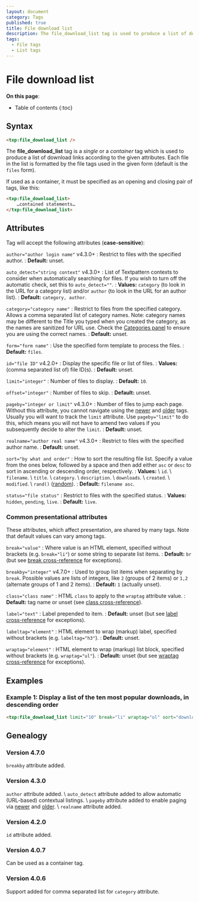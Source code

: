 ```yaml
---
layout: document
category: Tags
published: true
title: File download list
description: The file_download_list tag is used to produce a list of download links according to the given attributes.
tags:
  - File tags
  - List tags
---
```


# File download list

**On this page**:

* Table of contents
{:toc}

## Syntax

~~~ html
<txp:file_download_list />
~~~

The **file_download_list** tag is a *single* or a *container* tag which is used to produce a list of download links according to the given attributes. Each file in the list is formatted by the file tags used in the given form (default is the `files` form).

If used as a container, it must be specified as an opening and closing pair of tags, like this:

~~~ html
<txp:file_download_list>
    …contained statements…
</txp:file_download_list>
~~~

## Attributes

Tag will accept the following attributes (**case-sensitive**):

`author="author login name"` <span class="footnote warning">v4.3.0+</span>
: Restrict to files with the specified author.
: **Default:** unset.

`auto_detect="string context"` <span class="footnote warning">v4.3.0+</span>
: List of Textpattern contexts to consider when automatically searching for files. If you wish to turn off the automatic check, set this to `auto_detect=""`.
: **Values:** `category` (to look in the URL for a category list) and/or `author` (to look in the URL for an author list).
: **Default:** `category, author`.

`category="category name"`
: Restrict to files from the specified category. Allows a comma separated list of category names. Note: category names may be different to the Title you typed when you created the category, as the names are sanitized for URL use. Check the [Categories panel](https://docs.textpattern.com/administration/categories-panel) to ensure you are using the correct names.
: **Default:** unset.

`form="form name"`
: Use the specified form template to process the files.
: **Default:** `files`.

`id="file ID"` <span class="footnote warning">v4.2.0+</span>
: Display the specific file or list of files.
: **Values:** (comma separated list of) file ID(s).
: **Default:** unset.

`limit="integer"`
: Number of files to display.
: **Default:** `10`.

`offset="integer"`
: Number of files to skip.
: **Default:** unset.

`pageby="integer or limit"` <span class="footnote warning">v4.3.0+</span>
: Number of files to jump each page. Without this attribute, you cannot navigate using the [newer](newer) and [older](older) tags. Usually you will want to track the `limit` attribute. Use `pageby="limit"` to do this, which means you will not have to amend two values if you subsequently decide to alter the `limit`.
: **Default:** unset.

`realname="author real name"` <span class="footnote warning">v4.3.0+</span>
: Restrict to files with the specified author name.
: **Default:** unset.

`sort="by what and order"`
: How to sort the resulting file list. Specify a value from the ones below, followed by a space and then add either `asc` or `desc` to sort in ascending or descending order, respectively.
: **Values:** \\
`id`. \\
`filename`. \\
`title`. \\
`category`. \\
`description`. \\
`downloads`. \\
`created`. \\
`modified`. \\
`rand()` ([random](https://dev.mysql.com/doc/refman/5.7/en/mathematical-functions.html#function_rand)).
: **Default:** `filename asc`.

`status="file status"`
: Restrict to files with the specified status.
: **Values:** `hidden`, `pending`, `live`.
: **Default:** `live`.

### Common presentational attributes

These attributes, which affect presentation, are shared by many tags. Note that default values can vary among tags.

`break="value"`
: Where value is an HTML element, specified without brackets (e.g. `break="li"`) or some string to separate list items.
: **Default:** `br` (but see [break cross-reference](https://docs.textpattern.com/tags/tag-attributes-cross-reference#break) for exceptions).

`breakby="integer"` <span class="footnote warning">v4.7.0+</span>
: Used to group list items when separating by `break`. Possible values are lists of integers, like `2` (groups of 2 items) or `1,2` (alternate groups of 1 and 2 items).
: **Default:** `1` (actually unset).

`class="class name"`
: HTML `class` to apply to the `wraptag` attribute value.
: **Default:** tag name or unset (see [class cross-reference](https://docs.textpattern.com/tags/tag-attributes-cross-reference#class)).

`label="text"`
: Label prepended to item.
: **Default:** unset (but see [label cross-reference](https://docs.textpattern.com/tags/tag-attributes-cross-reference#label) for exceptions).

`labeltag="element"`
: HTML element to wrap (markup) label, specified without brackets (e.g. `labeltag="h3"`).
: **Default:** unset.

`wraptag="element"`
: HTML element to wrap (markup) list block, specified without brackets (e.g. `wraptag="ul"`).
: **Default:** unset (but see [wraptag cross-reference](https://docs.textpattern.com/tags/tag-attributes-cross-reference#wraptag) for exceptions).

## Examples

### Example 1: Display a list of the ten most popular downloads, in descending order

~~~ html
<txp:file_download_list limit="10" break="li" wraptag="ol" sort="downloads desc" />
~~~

## Genealogy

### Version 4.7.0

`breakby` attribute added.

### Version 4.3.0

`author` attribute added. \\
`auto_detect` attribute added to allow automatic (URL-based) contextual listings. \\
`pageby` attribute added to enable paging via [newer](newer) and [older](older). \\
`realname` attribute added.

### Version 4.2.0

`id` attribute added.

### Version 4.0.7

Can be used as a container tag.

### Version 4.0.6

Support added for comma separated list for `category` attribute.
